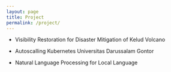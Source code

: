 ```yaml
---
layout: page
title: Project
permalink: /project/
---
```


* Visibility Restoration for Disaster Mitigation of Kelud Volcano

* Autoscalling Kubernetes Universitas Darussalam Gontor
* Natural Language Processing for Local Language